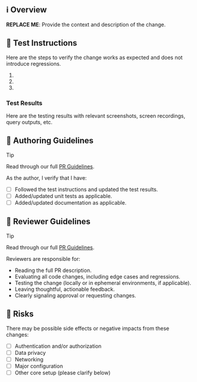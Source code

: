 ## ℹ️ Overview

**REPLACE ME**: Provide the context and description of the change.

## 🧪 Test Instructions

Here are the steps to verify the change works as expected and does not introduce regressions.

1. 
2. 
3. 

### Test Results

Here are the testing results with relevant screenshots, screen recordings, query outputs, etc.

## 📝 Authoring Guidelines

> [!TIP]
> Read through our full [PR Guidelines](https://www.notion.so/alloy/PR-Guidelines-22c05351a8d280c898d8c8a0b486d96d#23205351a8d28009b535d9218306a268).

As the author, I verify that I have:

- [ ] Followed the test instructions and updated the test results.
- [ ] Added/updated unit tests as applicable.
- [ ] Added/updated documentation as applicable.

## 💬 Reviewer Guidelines

> [!TIP]
> Read through our full [PR Guidelines](https://www.notion.so/alloy/PR-Guidelines-22c05351a8d280c898d8c8a0b486d96d#24705351a8d2802998f6e5e0612bfd4c).

Reviewers are responsible for:

- Reading the full PR description.
- Evaluating all code changes, including edge cases and regressions.
- Testing the change (locally or in ephemeral environments, if applicable).
- Leaving thoughtful, actionable feedback.
- Clearly signaling approval or requesting changes.

## 🚨 Risks

There may be possible side effects or negative impacts from these changes:

- [ ] Authentication and/or authorization
- [ ] Data privacy
- [ ] Networking
- [ ] Major configuration
- [ ] Other core setup (please clarify below)